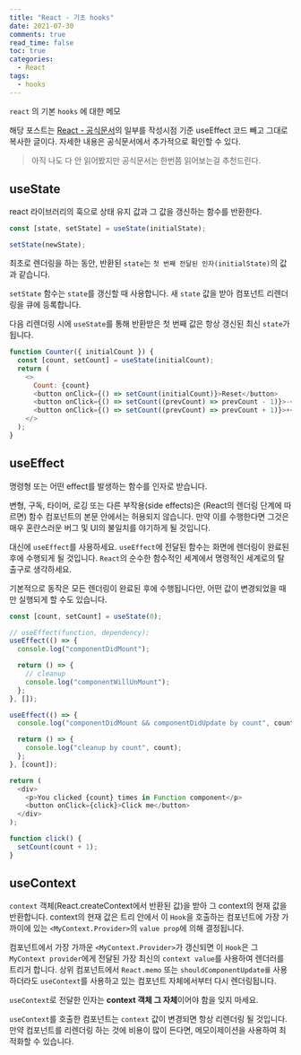 ```yaml
---
title: "React - 기초 hooks"
date: 2021-07-30
comments: true
read_time: false
toc: true
categories:
  - React
tags:
  - hooks
---
```


`react` 의 기본 `hooks` 에 대한 메모

해당 포스트는 [React - 공식문서](https://ko.reactjs.org/docs/hooks-reference.html)의 일부를 작성시점 기준 useEffect 코드 빼고 그대로 복사한 글이다. 자세한 내용은 공식문서에서 추가적으로 확인할 수 있다.

> 아직 나도 다 안 읽어봤지만 공식문서는 한번쯤 읽어보는걸 추천드린다.

## useState

react 라이브러리의 훅으로 상태 유지 값과 그 값을 갱신하는 함수를 반환한다.

```js
const [state, setState] = useState(initialState);

setState(newState);
```

최초로 렌더링을 하는 동안, 반환된 `state`는 `첫 번째 전달된 인자(initialState)`의 값과 같습니다.

`setState` 함수는 `state`를 갱신할 때 사용합니다. 새 `state` 값을 받아 컴포넌트 리렌더링을 큐에 등록합니다.

다음 리렌더링 시에 `useState`를 통해 반환받은 첫 번째 값은 항상 갱신된 최신 `state`가 됩니다.

```js
function Counter({ initialCount }) {
  const [count, setCount] = useState(initialCount);
  return (
    <>
      Count: {count}
      <button onClick={() => setCount(initialCount)}>Reset</button>
      <button onClick={() => setCount((prevCount) => prevCount - 1)}>-</button>
      <button onClick={() => setCount((prevCount) => prevCount + 1)}>+</button>
    </>
  );
}
```

## useEffect

명령형 또는 어떤 effect를 발생하는 함수를 인자로 받습니다.

변형, 구독, 타이머, 로깅 또는 다른 부작용(side effects)은 (React의 렌더링 단계에 따르면) 함수 컴포넌트의 본문 안에서는 허용되지 않습니다. 만약 이를 수행한다면 그것은 매우 혼란스러운 버그 및 UI의 불일치를 야기하게 될 것입니다.

대신에 `useEffect`를 사용하세요. `useEffect`에 전달된 함수는 화면에 렌더링이 완료된 후에 수행되게 될 것입니다. `React`의 순수한 함수적인 세계에서 명령적인 세계로의 탈출구로 생각하세요.

기본적으로 동작은 모든 렌더링이 완료된 후에 수행됩니다만, 어떤 값이 변경되었을 때만 실행되게 할 수도 있습니다.

```js
const [count, setCount] = useState(0);

// useEffect(function, dependency);
useEffect(() => {
  console.log("componentDidMount");

  return () => {
    // cleanup
    console.log("componentWillUnMount");
  };
}, []);

useEffect(() => {
  console.log("componentDidMount && componentDidUpdate by count", count);

  return () => {
    console.log("cleanup by count", count);
  };
}, [count]);

return (
  <div>
    <p>You clicked {count} times in Function component</p>
    <button onClick={click}>Click me</button>
  </div>
);

function click() {
  setCount(count + 1);
}
```

## useContext

`context` 객체(React.createContext에서 반환된 값)을 받아 그 context의 현재 값을 반환합니다. context의 현재 값은 트리 안에서 이 `Hook`을 호출하는 컴포넌트에 가장 가까이에 있는 `<MyContext.Provider>`의 `value prop`에 의해 결정됩니다.

컴포넌트에서 가장 가까운 `<MyContext.Provider>`가 갱신되면 이 `Hook`은 그 `MyContext provider`에게 전달된 가장 최신의 `context value`를 사용하여 렌더러를 트리거 합니다. 상위 컴포넌트에서 `React.memo` 또는 `shouldComponentUpdate를` 사용하더라도 `useContext`를 사용하고 있는 컴포넌트 자체에서부터 다시 렌더링됩니다.

`useContext`로 전달한 인자는 **context 객체 그 자체**이어야 함을 잊지 마세요.

`useContext`를 호출한 컴포넌트는 `context` 값이 변경되면 항상 리렌더링 될 것입니다. 만약 컴포넌트를 리렌더링 하는 것에 비용이 많이 든다면, 메모이제이션을 사용하여 최적화할 수 있습니다.
